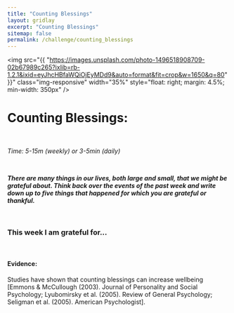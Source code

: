 ```yaml
---
title: "Counting Blessings"
layout: gridlay
excerpt: "Counting Blessings"
sitemap: false
permalink: /challenge/counting_blessings
---
```



<img src="{{ "https://images.unsplash.com/photo-1496518908709-02b67989c265?ixlib=rb-1.2.1&ixid=eyJhcHBfaWQiOjEyMDd9&auto=format&fit=crop&w=1650&q=80" }}" class="img-responsive" width="35%" style="float: right; margin: 4.5%; min-width: 350px" />


# Counting Blessings: 

&nbsp;

*Time: 5-15m (weekly) or 3-5min (daily)*

&nbsp;

***There are many things in our lives, both large and small, that we might be grateful about. Think back over the events of the past week and write down up to five things that happened for which you are grateful or thankful.***

&nbsp;
&nbsp;
&nbsp;

### This week I am grateful for...

&nbsp;
&nbsp;
&nbsp;

#### Evidence: 
Studies have shown that counting blessings can increase wellbeing [Emmons & McCullough (2003). Journal of Personality and Social Psychology; Lyubomirsky et al. (2005). Review of General Psychology; Seligman et al. (2005). American Psychologist].

&nbsp;
&nbsp;
